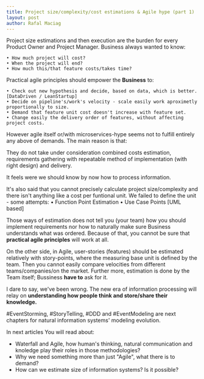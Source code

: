 ```yaml
---
title: Project size/complexity/cost estimations & Agile hype (part 1)
layout: post
author: Rafal Maciag
---
```

Project size estimations and then execution are the burden for every Product Owner and Project Manager. Business always wanted to know:

    • How much project will cost?
    • When the project will end?
    • How much this/that feature costs/takes time?

Practical agile principles should empower the **Business** to:

    • Check out new hypothesis and decide, based on data, which is better. [DataDriven / LeanStartup]
    • Decide on pipeline's/work's velocity - scale easily work aproximetly proportionally to size.
    • Demand that feature unit cost doesn't increase with feature set.
    • Change easily the delivery order of features, without affecting project costs.

However agile itself or/with microservices-hype seems not to fulfill entirely any above of demands.
The main reason is that:

They do not take under consideration combined costs estimation, requirements gathering with repeatable method of implementation (with right design) and delivery.

It feels were we should know by now how to process information.

It's also said that you cannot precisely calculate project size/complexity and there isn't anything like a cost per funtional unit. We failed to define the unit - some attempts:
    • Function Point Estimation
    • Use Case Points [UML based]

Those ways of estimation does not tell you (your team) how you should implement requirements nor how to naturally make sure Business understands what was ordered. Because of that, you cannot be sure that **practical agile principles** will work at all.

On the other side, in Agile, user-stories (features) should be estimated relatively with story-points, where the measuring base unit is defined by the team. Then you cannot easily compare velocities from different teams/companies/on the market. Further more, estimation is done by the Team itself; Bussiness **have to** ask for it.

I dare to say, we've been wrong.
The new era of information processing will relay on **understanding how people think and store/share their knowledge.**

#EventStorming, #StoryTelling, #DDD and #EventModeling are next chapters for natural information systems' modeling evolution.

In next articles You will read about:

* Waterfall and Agile, how human's thinking, natural communication and knoledge play their roles in those methodologies?
* Why we need something more than just "Agile", what there is to demand?
* How can we estimate size of information systems? Is it possible?
